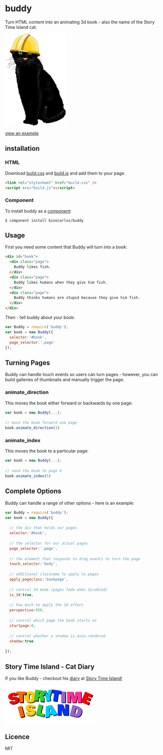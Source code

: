 buddy
=====

Turn HTML content into an animating 3d book - also the name of the Story Time Island cat.

[![Buddy the cat](assets/buddy.png)](http://www.storytimeisland.com/cat.html)

[view an example](http://binocarlos.github.io/buddy)

## installation

### HTML

Download [build.css](https://raw.github.com/binocarlos/buddy/master/build/build.css) and [build.js](https://raw.github.com/binocarlos/buddy/master/build/build.js) and add them to your page.

```html
<link rel="stylesheet" href="build.css" />
<script src="build.js"></script>
```

### Component

To install buddy as a [component](https://github.com/component/component):

	$ component install binocarlos/buddy

## Usage

First you need some content that Buddy will turn into a book:

```html
<div id="book">
  <div class="page">
    Buddy likes fish.
  </div>
  <div class="page">
    Buddy likes humans when they give him fish.
  </div>
  <div class="page">
    Buddy thinks humans are stupid because they give him fish.
  </div>
</div>
```

Then - tell buddy about your book:

```js
var Buddy = require('buddy');
var book = new Buddy({
  selector:'#book',
  page_selector:'.page'
});
```

## Turning Pages

Buddy can handle touch events so users can turn pages - however, you can build galleries of thumbnails and manually trigger the page.

### animate_direction

This moves the book either forward or backwards by one page:

```js
var book = new Buddy(...);

// move the book forward one page
book.animate_direction(1)
```

### animate_index

This moves the book to a particular page:

```js
var book = new Buddy(...);

// send the book to page 6
book.animate_index(5)
```

## Complete Options

Buddy can handle a range of other options - here is an example:

```js
var Buddy = require('buddy');
var book = new Buddy({

  // the div that holds our pages
  selector:'#book',

  // the selector for our actual pages
  page_selector:'.page',

  // the element that responds to drag events to turn the page
  touch_selector:'body',

  // additional classname to apply to pages
  apply_pageclass:'bookpage',

  // control 3d mode (pages fade when disabled)
  is_3d:true,

  // how much to apply the 3d effect
  perspective:950,

  // control which page the book starts on
  startpage:0,

  // control whether a shadow is auto-rendered
  shadow:true

});
```

## Story Time Island - Cat Diary

If you like Buddy - checkout his [diary](http://www.storytimeisland.com/cat.html) at [Story Time Island!](http://www.storytimeisland.com)

[<img src="assets/logo.png" width=300 />](http://www.storytimeisland.com)

## Licence

MIT